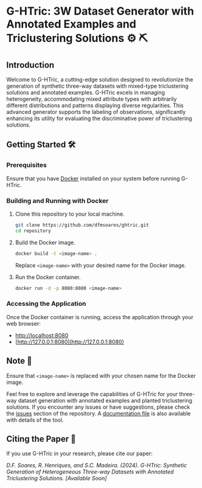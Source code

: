 # G-HTric: 3W Dataset Generator with Annotated Examples and Triclustering Solutions ⚙️ ⛏️

## Introduction

Welcome to G-HTric, a cutting-edge solution designed to revolutionize the generation of synthetic three-way datasets with mixed-type triclustering solutions and annotated examples. G-HTric excels in managing heterogeneity, accommodating mixed attribute types with arbitrarily different distributions and patterns displaying diverse regularities. This advanced generator supports the labeling of observations, significantly enhancing its utility for evaluating the discriminative power of triclustering solutions.

## Getting Started 🛠️

### Prerequisites

Ensure that you have [Docker](https://www.docker.com) installed on your system before running G-HTric.

### Building and Running with Docker

1. Clone this repository to your local machine.

   ```bash
   git clone https://github.com/dfmsoares/ghtric.git
   cd repository
   ```

2. Build the Docker image.

   ```bash
   docker build -t <image-name> .
   ```

   Replace `<image-name>` with your desired name for the Docker image.

3. Run the Docker container.

   ```bash
   docker run -d -p 8080:8080 <image-name>
   ```

### Accessing the Application

Once the Docker container is running, access the application through your web browser:

- [http://localhost:8080](http://localhost:8080)
- [http://127.0.0.1:8080](http://127.0.0.1:8080)

## Note 🔎

Ensure that `<image-name>` is replaced with your chosen name for the Docker image.

Feel free to explore and leverage the capabilities of G-HTric for your three-way dataset generation with annotated examples and planted triclustering solutions. If you encounter any issues or have suggestions, please check the [issues](github.com/dfmsoares/ghtric/issues) section of the repository. A [documentation file](github.com/dfmsoares/ghtric/blob/master/documentation/Documentation_G-HTric.pdf) is also available with details of the tool.

## Citing the Paper 📑

If you use G-HTric in your research, please cite our paper:

_D.F. Soares, R. Henriques, and S.C. Madeira. (2024). G-HTric: Synthetic Generation of Heterogeneous Three-way Datasets with Annotated Triclustering Solutions. [Available Soon]_
